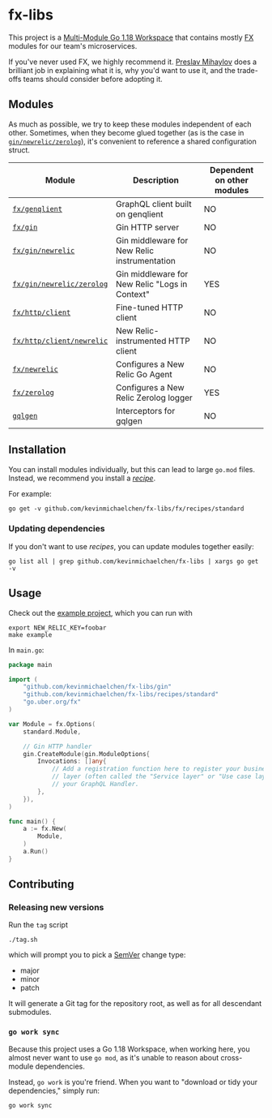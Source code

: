 # fx-libs

This project is a [Multi-Module Go 1.18 Workspace](https://go.dev/doc/tutorial/workspaces)
that contains mostly [FX](https://github.com/uber-go/fx) modules for our team's
microservices.

If you've never used FX, we highly recommend it. [Preslav Mihaylov](https://youtu.be/i2DN-f6rPL8?t=330)
does a brilliant job in explaining what it is, why you'd want to use it, and the
trade-offs teams should consider before adopting it.

## Modules
As much as possible, we try to keep these modules independent of each other.
Sometimes, when they become glued together (as is the case in
[`gin/newrelic/zerolog`](fx/gin/newrelic/zerolog)), it's convenient to reference
a shared configuration struct.

| Module                                               | Description                                    | Dependent on other modules |
|------------------------------------------------------|------------------------------------------------|----------------------------|
| [`fx/genqlient`](fx/genqlient)                       | GraphQL client built on genqlient              | NO                         |
| [`fx/gin`](fx/gin)                                   | Gin HTTP server                                | NO                         |
| [`fx/gin/newrelic`](fx/gin/newrelic)                 | Gin middleware for New Relic instrumentation   | NO                         |
| [`fx/gin/newrelic/zerolog`](fx/gin/newrelic/zerolog) | Gin middleware for New Relic "Logs in Context" | YES                        |
| [`fx/http/client`](fx/http/client)                   | Fine-tuned HTTP client                         | NO                         |
| [`fx/http/client/newrelic`](fx/http/client/newrelic) | New Relic-instrumented HTTP client             | NO                         |
| [`fx/newrelic`](fx/newrelic)                         | Configures a New Relic Go Agent                | NO                         |
| [`fx/zerolog`](fx/zerolog)                           | Configures a New Relic Zerolog logger          | YES                        |
| [`gqlgen`](./gqlgen)                                 | Interceptors for gqlgen                        | NO                         |

## Installation
You can install modules individually, but this can lead to large `go.mod` files.
Instead, we recommend you install a [_recipe_](fx/recipes).

For example:
```shell
go get -v github.com/kevinmichaelchen/fx-libs/fx/recipes/standard
```

### Updating dependencies
If you don't want to use _recipes_, you can update modules together easily:
```shell
go list all | grep github.com/kevinmichaelchen/fx-libs | xargs go get -v
```

## Usage
Check out the [example project](./example), which you can run with
```shell
export NEW_RELIC_KEY=foobar
make example
```

In `main.go`:
```go
package main

import (
	"github.com/kevinmichaelchen/fx-libs/gin"
	"github.com/kevinmichaelchen/fx-libs/recipes/standard"
	"go.uber.org/fx"
)

var Module = fx.Options(
	standard.Module,

	// Gin HTTP handler
	gin.CreateModule(gin.ModuleOptions{
		Invocations: []any{
			// Add a registration function here to register your business logic
			// layer (often called the "Service layer" or "Use case layer") to
			// your GraphQL Handler.
		},
	}),
)

func main() {
	a := fx.New(
		Module,
	)
	a.Run()
}
```

## Contributing

### Releasing new versions
Run the `tag` script
```shell
./tag.sh
```
which will prompt you to pick a [SemVer](https://semver.org/) change type:
* major
* minor
* patch

It will generate a Git tag for the repository root, as well as for all
descendant submodules.

### `go work sync`
Because this project uses a Go 1.18 Workspace, when working here, you almost
never want to use `go mod`, as it's unable to reason about cross-module
dependencies.

Instead, `go work` is you're friend. When you want to "download or tidy your
dependencies," simply run:
```shell
go work sync
```
